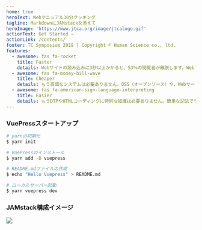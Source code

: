 ```yaml
---
home: true
heroText: Webマニュアル30分クッキング
tagline: MarkdownにJAMstackを添えて
heroImage: 'https://www.jtca.org/image/jtcalogo.gif'
actionText: Get Started →
actionLink: /contents/
footer: TC Symposium 2019 | Copyright © Human Science co., ltd.
features:
  - awesome: fas fa-rocket
    title: Faster
    details: Webサイトの読み込みに3秒以上かかると、53％の閲覧者が離脱します。Webサイトのパフォーマンスはコンテンツの品質以上に大事な要素です。またここでいう「早さ」とはWebサイト構築にかかるリードタイムの短さも含みます。
  - awesome: fas fa-money-bill-wave
    title: Cheaper
    details: もう高価なシステムは必要ありません。OSS（オープンソース）や、Webサービスの無料枠をうまく使うことで限りなく「安く」Webマニュアルを構築できます。特定の機能に特化したマイクロサービスを組み合わせて使うことで、モダンな技術のヨイトコドリができるのです。
  - awesome: fas fa-american-sign-language-interpreting
    title: Easier
    details: もうDTPやHTMLコーディングに特別な知識は必要ありません。簡単な記法でライティングし、Gitにデータをプッシュすれば、自動でレンダリング済みのHTMLと組版済みのPDFが出力され、なんとデプロイまで自動化することができるのです。
---
```


### VuePressスタートアップ
```bash
# yarnの初期化
$ yarn init

# VuePressのインストール
$ yarn add -D vuepress

# README.mdファイルの作成
$ echo "Hello Vuepress" > README.md

# ローカルサーバー起動
$ yarn vuepress dev
```

### JAMstack構成イメージ
![](https://cdn.canner.io/images/home/flow.gif)
